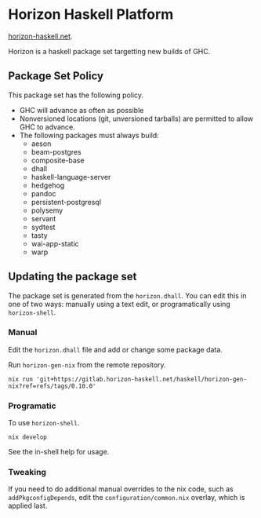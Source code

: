 # Horizon Haskell Platform

[horizon-haskell.net](https://horizon-haskell.net).

Horizon is a haskell package set targetting new builds of GHC.

## Package Set Policy

This package set has the following policy.

* GHC will advance as often as possible
* Nonversioned locations (git, unversioned tarballs) are permitted to allow
  GHC to advance.
* The following packages must always build:
  * aeson
  * beam-postgres
  * composite-base
  * dhall
  * haskell-language-server
  * hedgehog
  * pandoc
  * persistent-postgresql
  * polysemy
  * servant
  * sydtest
  * tasty
  * wai-app-static
  * warp

## Updating the package set

The package set is generated from the `horizon.dhall`. You can edit this in one
of two ways: manually using a text edit, or programatically using
`horizon-shell`.

### Manual

Edit the `horizon.dhall` file and add or change some package data.

Run `horizon-gen-nix` from the remote repository.

```
nix run 'git+https://gitlab.horizon-haskell.net/haskell/horizon-gen-nix?ref=refs/tags/0.10.0'
```

### Programatic

To use `horizon-shell`.

```
nix develop
```

See the in-shell help for usage.

### Tweaking

If you need to do additional manual overrides to the nix code, such as
`addPkgconfigDepends`, edit the `configuration/common.nix` overlay, which is
applied last.
